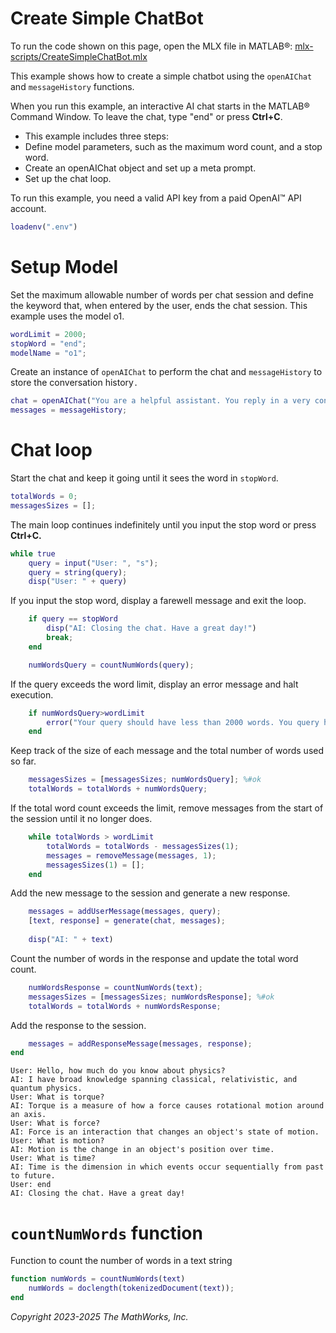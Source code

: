 
# Create Simple ChatBot

To run the code shown on this page, open the MLX file in MATLAB®: [mlx-scripts/CreateSimpleChatBot.mlx](mlx-scripts/CreateSimpleChatBot.mlx) 

This example shows how to create a simple chatbot using the `openAIChat` and `messageHistory` functions.


When you run this example, an interactive AI chat starts in the MATLAB® Command Window. To leave the chat, type "end" or press **Ctrl+C**.

-  This example includes three steps: 
-  Define model parameters, such as the maximum word count, and a stop word. 
-  Create an openAIChat object and set up a meta prompt. 
-  Set up the chat loop. 

To run this example, you need a valid API key from a paid OpenAI™ API account.

```matlab
loadenv(".env")
```
# Setup Model

Set the maximum allowable number of words per chat session and define the keyword that, when entered by the user, ends the chat session. This example uses the model o1.

```matlab
wordLimit = 2000;
stopWord = "end";
modelName = "o1";
```

Create an instance of `openAIChat` to perform the chat and `messageHistory` to store the conversation history`.`

```matlab
chat = openAIChat("You are a helpful assistant. You reply in a very concise way, keeping answers limited to short sentences.", ModelName=modelName);
messages = messageHistory;
```
# Chat loop

Start the chat and keep it going until it sees the word in `stopWord`.

```matlab
totalWords = 0;
messagesSizes = [];
```

The main loop continues indefinitely until you input the stop word or press **Ctrl+C.**

```matlab
while true
    query = input("User: ", "s");
    query = string(query);
    disp("User: " + query)
```

If you input the stop word, display a farewell message and exit the loop.

```matlab
    if query == stopWord
        disp("AI: Closing the chat. Have a great day!")
        break;
    end

    numWordsQuery = countNumWords(query);
```

If the query exceeds the word limit, display an error message and halt execution.

```matlab
    if numWordsQuery>wordLimit
        error("Your query should have less than 2000 words. You query had " + numWordsQuery + " words")
    end
```

Keep track of the size of each message and the total number of words used so far.

```matlab
    messagesSizes = [messagesSizes; numWordsQuery]; %#ok
    totalWords = totalWords + numWordsQuery;
```

If the total word count exceeds the limit, remove messages from the start of the session until it no longer does.

```matlab
    while totalWords > wordLimit
        totalWords = totalWords - messagesSizes(1);
        messages = removeMessage(messages, 1);
        messagesSizes(1) = [];
    end
```

Add the new message to the session and generate a new response.

```matlab
    messages = addUserMessage(messages, query);
    [text, response] = generate(chat, messages);
    
    disp("AI: " + text)
```

Count the number of words in the response and update the total word count.

```matlab
    numWordsResponse = countNumWords(text);
    messagesSizes = [messagesSizes; numWordsResponse]; %#ok
    totalWords = totalWords + numWordsResponse;
```

Add the response to the session.

```matlab
    messages = addResponseMessage(messages, response);
end
```

```matlabTextOutput
User: Hello, how much do you know about physics?
AI: I have broad knowledge spanning classical, relativistic, and quantum physics.
User: What is torque?
AI: Torque is a measure of how a force causes rotational motion around an axis.
User: What is force?
AI: Force is an interaction that changes an object's state of motion.
User: What is motion?
AI: Motion is the change in an object's position over time.
User: What is time?
AI: Time is the dimension in which events occur sequentially from past to future.
User: end
AI: Closing the chat. Have a great day!
```

# `countNumWords` function

Function to count the number of words in a text string

```matlab
function numWords = countNumWords(text)
    numWords = doclength(tokenizedDocument(text));
end
```

*Copyright 2023\-2025 The MathWorks, Inc.*

